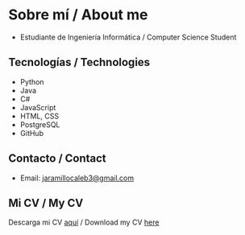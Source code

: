# Sobre mí / About me

- Estudiante de Ingeniería Informática / Computer Science Student

## Tecnologías / Technologies
- Python  
- Java  
- C#  
- JavaScript  
- HTML, CSS  
- PostgreSQL  
- GitHub  

## Contacto / Contact
- Email: jaramillocaleb3@gmail.com

## Mi CV / My CV
Descarga mi CV [aquí](https://github.com/user-attachments/files/22188229/CV.pdf) / Download my CV [here](https://github.com/user-attachments/files/22188229/CV.pdf)

